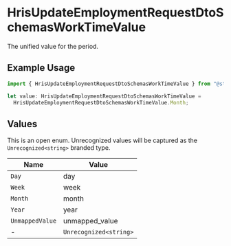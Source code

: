 # HrisUpdateEmploymentRequestDtoSchemasWorkTimeValue

The unified value for the period.

## Example Usage

```typescript
import { HrisUpdateEmploymentRequestDtoSchemasWorkTimeValue } from "@stackone/stackone-client-ts/sdk/models/shared";

let value: HrisUpdateEmploymentRequestDtoSchemasWorkTimeValue =
  HrisUpdateEmploymentRequestDtoSchemasWorkTimeValue.Month;
```

## Values

This is an open enum. Unrecognized values will be captured as the `Unrecognized<string>` branded type.

| Name                   | Value                  |
| ---------------------- | ---------------------- |
| `Day`                  | day                    |
| `Week`                 | week                   |
| `Month`                | month                  |
| `Year`                 | year                   |
| `UnmappedValue`        | unmapped_value         |
| -                      | `Unrecognized<string>` |